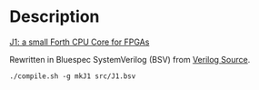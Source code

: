 # Description
[J1: a small Forth CPU Core for FPGAs](http://excamera.com/sphinx/fpga-j1.html)

Rewritten in Bluespec SystemVerilog (BSV) from [Verilog Source](https://github.com/ros-drivers/wge100_driver/tree/hydro-devel/wge100_camera_firmware/src/hardware/verilog/j1.v).


```shell
./compile.sh -g mkJ1 src/J1.bsv
```
